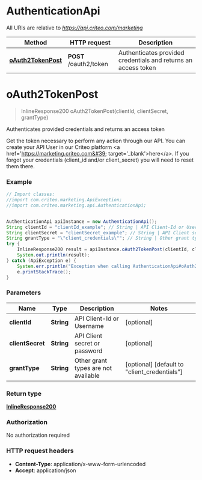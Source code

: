 # AuthenticationApi

All URIs are relative to *https://api.criteo.com/marketing*

Method | HTTP request | Description
------------- | ------------- | -------------
[**oAuth2TokenPost**](AuthenticationApi.md#oAuth2TokenPost) | **POST** /oauth2/token | Authenticates provided credentials and returns an access token


<a name="oAuth2TokenPost"></a>
# **oAuth2TokenPost**
> InlineResponse200 oAuth2TokenPost(clientId, clientSecret, grantType)

Authenticates provided credentials and returns an access token

Get the token necessary to perform any action through our API. You can create your API User in our Criteo platform &lt;a href&#x3D;&#39;https://marketing.criteo.com&#39; target&#x3D;&#39;_blank&#39;&gt;here&lt;/a&gt;. If you forgot your credentials (client_id and/or client_secret) you will need to reset them there.

### Example
```java
// Import classes:
//import com.criteo.marketing.ApiException;
//import com.criteo.marketing.api.AuthenticationApi;


AuthenticationApi apiInstance = new AuthenticationApi();
String clientId = "clientId_example"; // String | API Client-Id or Username
String clientSecret = "clientSecret_example"; // String | API Client secret or password
String grantType = "\"client_credentials\""; // String | Other grant types are not available
try {
    InlineResponse200 result = apiInstance.oAuth2TokenPost(clientId, clientSecret, grantType);
    System.out.println(result);
} catch (ApiException e) {
    System.err.println("Exception when calling AuthenticationApi#oAuth2TokenPost");
    e.printStackTrace();
}
```

### Parameters

Name | Type | Description  | Notes
------------- | ------------- | ------------- | -------------
 **clientId** | **String**| API Client-Id or Username | [optional]
 **clientSecret** | **String**| API Client secret or password | [optional]
 **grantType** | **String**| Other grant types are not available | [optional] [default to &quot;client_credentials&quot;]

### Return type

[**InlineResponse200**](InlineResponse200.md)

### Authorization

No authorization required

### HTTP request headers

 - **Content-Type**: application/x-www-form-urlencoded
 - **Accept**: application/json

